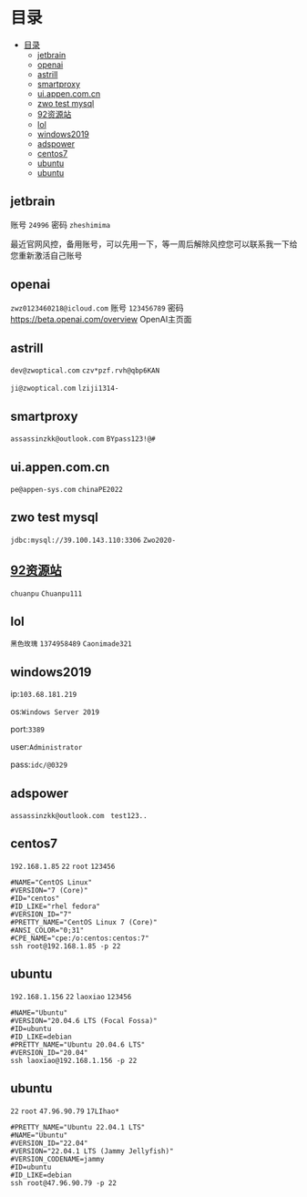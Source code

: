 # 目录

<!-- TOC -->
* [目录](#目录)
  * [jetbrain](#jetbrain)
  * [openai](#openai)
  * [astrill](#astrill)
  * [smartproxy](#smartproxy)
  * [ui.appen.com.cn](#uiappencomcn)
  * [zwo test mysql](#zwo-test-mysql)
  * [92资源站](#92资源站)
  * [lol](#lol)
  * [windows2019](#windows2019)
  * [adspower](#adspower)
  * [centos7](#centos7)
  * [ubuntu](#ubuntu)
  * [ubuntu](#ubuntu-1)
<!-- TOC -->

## jetbrain

账号    `24996`    密码    `zheshimima`

最近官网风控，备用账号，可以先用一下，等一周后解除风控您可以联系我一下给您重新激活自己账号

## openai

`zwz0123460218@icloud.com` 账号
`123456789` 密码
https://beta.openai.com/overview OpenAI主页面

## astrill

`dev@zwoptical.com`
`czv*pzf.rvh@qbp6KAN`

`ji@zwoptical.com`
`lziji1314-`


## smartproxy

`assassinzkk@outlook.com`
`BYpass123!@#`

## ui.appen.com.cn

`pe@appen-sys.com`
`chinaPE2022`

## zwo test mysql

`jdbc:mysql://39.100.143.110:3306`
`Zwo2020-`

## [92资源站](https://www.92ydl.com/)

`chuanpu`
`Chuanpu111`

## lol
`黑色玫瑰`
`1374958489`
`Caonimade321`

## windows2019

ip:`103.68.181.219`

os:`Windows Server 2019`

port:`3389`

user:`Administrator`

pass:`idc/@0329`

## adspower

`assassinzkk@outlook.com
`
`test123..`

##  centos7
`192.168.1.85`
`22`
`root`
`123456`
```shell
#NAME="CentOS Linux"
#VERSION="7 (Core)"
#ID="centos"
#ID_LIKE="rhel fedora"
#VERSION_ID="7"
#PRETTY_NAME="CentOS Linux 7 (Core)"
#ANSI_COLOR="0;31"
#CPE_NAME="cpe:/o:centos:centos:7"
ssh root@192.168.1.85 -p 22
```
##  ubuntu 
`192.168.1.156`
`22`
`laoxiao`
`123456`
```shell
#NAME="Ubuntu"
#VERSION="20.04.6 LTS (Focal Fossa)"
#ID=ubuntu
#ID_LIKE=debian
#PRETTY_NAME="Ubuntu 20.04.6 LTS"
#VERSION_ID="20.04"
ssh laoxiao@192.168.1.156 -p 22
```
## ubuntu
`22`
`root`
`47.96.90.79`
`17LIhao*`
```shell
#PRETTY_NAME="Ubuntu 22.04.1 LTS"
#NAME="Ubuntu"
#VERSION_ID="22.04"
#VERSION="22.04.1 LTS (Jammy Jellyfish)"
#VERSION_CODENAME=jammy
#ID=ubuntu
#ID_LIKE=debian
ssh root@47.96.90.79 -p 22
```
